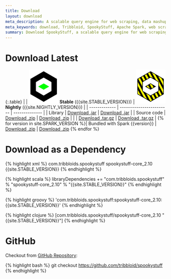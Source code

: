 ```yaml
---
title: Download
layout: download
meta_description: A scalable query engine for web scraping, data mashup, and acceptance QA. Certified for Apache Spark.
meta_keywords: download, Tribbloid, SpookyStuff, Apache Spark, web scraper, data mining
summary: Download SpookyStuff, a scalable query engine for web scraping, data mashup, and acceptance QA
---
```


# Download Latest

{:.table}
|  | ![stable](images/icon_stable.png) **Stable** ({{site.STABLE_VERSION}}) | ![nightly](images/icon_nightly.png) **Nightly** ({{site.NIGHTLY_VERSION}}) |
| ------------- | ------------------------ | -------------- |
| Library | [Download .jar](https://s3-us-west-1.amazonaws.com/spooky-bin/spookystuff/spark-{{site.SPARK_VERSION.first}}-scala-2.10/spookystuff-assembly-{{site.STABLE_VERSION}}.jar) | [Download .jar](https://s3-us-west-1.amazonaws.com/spooky-bin/spookystuff/spark-{{site.SPARK_VERSION.first}}-scala-2.10/spookystuff-assembly-{{site.NIGHTLY_VERSION}}.jar) |
| Source code | [Download .zip](https://github.com/tribbloid/spookystuff/zipball/release-{{site.STABLE_VERSION}}) | [Download .zip](https://github.com/tribbloid/spookystuff/zipball/master) |
|  | [Download .tar.gz](https://github.com/tribbloid/spookystuff/tarball/release-{{site.STABLE_VERSION}}) | [Download .tar.gz](https://github.com/tribbloid/spookystuff/tarball/master) |
{% for version in site.SPARK_VERSION %}| Bundled with Spark {{version}} | [Download .zip](https://s3-us-west-1.amazonaws.com/spooky-bin/spookystuff/spark-{{version}}-scala-2.10/spookystuff-assembly-{{site.STABLE_VERSION}}-bin-spark{{version}}.zip) | [Download .zip](https://s3-us-west-1.amazonaws.com/spooky-bin/spookystuff/spark-{{version}}-scala-2.10/spookystuff-assembly-{{site.NIGHTLY_VERSION}}-bin-spark{{version}}.zip)
{% endfor %}

<!--
[Download Previous Versions](http://tribbloid.github.io/spookystuff/deploying.html#previous-versions)
-->

# Download as a Dependency

<div class="codetabs">

<div data-lang="Maven">

{% highlight xml %}
<dependency>
    <groupId>com.tribbloids.spookystuff</groupId>
    <artifactId>spookystuff-core_2.10</artifactId>
    <version>{{site.STABLE_VERSION}}</version>
</dependency>
{% endhighlight %}

</div>

<div data-lang="SBT">

{% highlight scala %}
libraryDependencies += "com.tribbloids.spookystuff" % "spookystuff-core_2.10" % "{{site.STABLE_VERSION}}"
{% endhighlight %}

</div>

<div data-lang="Gradle">

{% highlight groovy %}
'com.tribbloids.spookystuff:spookystuff-core_2.10:{{site.STABLE_VERSION}}'
{% endhighlight %}

</div>

<div data-lang="Leiningen">

{% highlight clojure %}
[com.tribbloids.spookystuff/spookystuff-core_2.10 "{{site.STABLE_VERSION}}"]
{% endhighlight %}

</div>

</div>

# GitHub

Checkout from [GitHub Repository](https://github.com/tribbloid/spookystuff):

{% highlight bash %}
git checkout https://github.com/tribbloid/spookystuff
{% endhighlight %}
